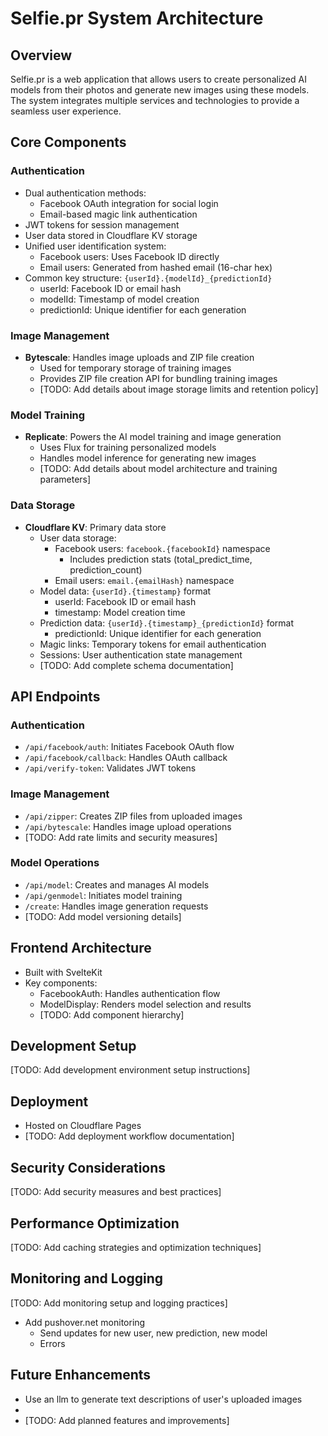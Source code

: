 # Selfie.pr System Architecture

## Overview

Selfie.pr is a web application that allows users to create personalized AI models from their photos and generate new images using these models. The system integrates multiple services and technologies to provide a seamless user experience.

## Core Components

### Authentication
- Dual authentication methods:
  - Facebook OAuth integration for social login
  - Email-based magic link authentication
- JWT tokens for session management
- User data stored in Cloudflare KV storage
- Unified user identification system:
  - Facebook users: Uses Facebook ID directly
  - Email users: Generated from hashed email (16-char hex)
- Common key structure: `{userId}.{modelId}_{predictionId}`
  - userId: Facebook ID or email hash
  - modelId: Timestamp of model creation
  - predictionId: Unique identifier for each generation

### Image Management
- **Bytescale**: Handles image uploads and ZIP file creation
  - Used for temporary storage of training images
  - Provides ZIP file creation API for bundling training images
  - [TODO: Add details about image storage limits and retention policy]

### Model Training
- **Replicate**: Powers the AI model training and image generation
  - Uses Flux for training personalized models
  - Handles model inference for generating new images
  - [TODO: Add details about model architecture and training parameters]

### Data Storage
- **Cloudflare KV**: Primary data store
  - User data storage:
    - Facebook users: `facebook.{facebookId}` namespace
      - Includes prediction stats (total_predict_time, prediction_count)
    - Email users: `email.{emailHash}` namespace
  - Model data: `{userId}.{timestamp}` format
    - userId: Facebook ID or email hash
    - timestamp: Model creation time
  - Prediction data: `{userId}.{timestamp}_{predictionId}` format
    - predictionId: Unique identifier for each generation
  - Magic links: Temporary tokens for email authentication
  - Sessions: User authentication state management
  - [TODO: Add complete schema documentation]

## API Endpoints

### Authentication
- `/api/facebook/auth`: Initiates Facebook OAuth flow
- `/api/facebook/callback`: Handles OAuth callback
- `/api/verify-token`: Validates JWT tokens

### Image Management
- `/api/zipper`: Creates ZIP files from uploaded images
- `/api/bytescale`: Handles image upload operations
- [TODO: Add rate limits and security measures]

### Model Operations
- `/api/model`: Creates and manages AI models
- `/api/genmodel`: Initiates model training
- `/create`: Handles image generation requests
- [TODO: Add model versioning details]

## Frontend Architecture
- Built with SvelteKit
- Key components:
  - FacebookAuth: Handles authentication flow
  - ModelDisplay: Renders model selection and results
  - [TODO: Add component hierarchy]

## Development Setup
[TODO: Add development environment setup instructions]

## Deployment
- Hosted on Cloudflare Pages
- [TODO: Add deployment workflow documentation]

## Security Considerations
[TODO: Add security measures and best practices]

## Performance Optimization
[TODO: Add caching strategies and optimization techniques]

## Monitoring and Logging
[TODO: Add monitoring setup and logging practices]
- Add pushover.net monitoring
  - Send updates for new user, new prediction, new model
  - Errors 

## Future Enhancements
- Use an llm to generate text descriptions of user's uploaded images
- 
- [TODO: Add planned features and improvements]


